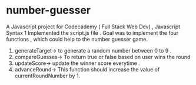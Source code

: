 # number-guesser

A Javascript project for Codecademy ( Full Stack Web Dev) , Javascript Syntax 1
Implemented the script.js file .
Goal was to implement the four functions , which could help to the number guesser game.

1. generateTarget-> to generate a random number between 0 to 9 .
2. compareGuesses-> To return true or false based on user wins the round
3. updateScore-> update the winner score everytime .
4. advanceRound-> This function should increase the value of currentRoundNumber by 1.
